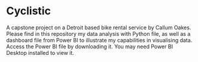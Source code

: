 # Cyclistic
A capstone project on a Detroit based bike rental service by Callum Oakes.
Please find in this repository my data analysis with Python file, as well as a dashboard file from Power BI to illustrate my capabilities in visualising data.
Access the Power BI file by downloading it. You may need Power BI Desktop installed to view it.

